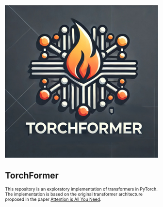 ![TorchFormer-Logo](docs/logo.jpg "TorchFormer")

# TorchFormer

This repository is an exploratory implementation of transformers in PyTorch.
The implementation is based on the original transformer architecture proposed in the paper [Attention is All You Need](https://arxiv.org/abs/1706.03762).

